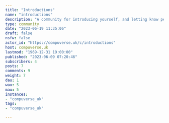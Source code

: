 ```yaml
---
title: "Introductions" 
name: "introductions"
description: "A community for introducing yourself, and letting know people what makes *you* tick!A throwback to the forums of yesteryear."
type: community
date: "2023-06-19 11:35:06"
draft: false
nsfw: false
actor_id: "https://compuverse.uk/c/introductions"
host: compuverse.uk
lastmod: "1969-12-31 19:00:00"
published: "2023-06-09 07:20:46"
subscribers: 4
posts: 7
comments: 9
weight: 7
dau: 1
wau: 5
mau: 5
instances:
- "compuverse_uk"
tags: 
- "compuverse_uk"

---
```

